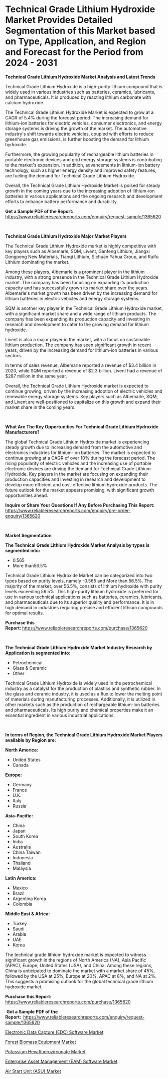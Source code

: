 <p><h1>Technical Grade Lithium Hydroxide Market Provides Detailed Segmentation of this Market based on Type, Application, and Region and Forecast for the Period from 2024 - 2031</h1></p><p><strong>Technical Grade Lithium Hydroxide Market Analysis and Latest Trends</strong></p>
<p><p>Technical Grade Lithium Hydroxide is a high-purity lithium compound that is widely used in various industries such as batteries, ceramics, lubricants, and pharmaceuticals. It is produced by reacting lithium carbonate with calcium hydroxide.</p><p>The Technical Grade Lithium Hydroxide Market is expected to grow at a CAGR of 5.4% during the forecast period. The increasing demand for lithium-ion batteries for electric vehicles, consumer electronics, and energy storage systems is driving the growth of the market. The automotive industry's shift towards electric vehicles, coupled with efforts to reduce greenhouse gas emissions, is further boosting the demand for lithium hydroxide.</p><p>Furthermore, the growing popularity of rechargeable lithium batteries in portable electronic devices and grid energy storage systems is contributing to the market's expansion. In addition, advancements in lithium-ion battery technology, such as higher energy density and improved safety features, are fueling the demand for Technical Grade Lithium Hydroxide.</p><p>Overall, the Technical Grade Lithium Hydroxide Market is poised for steady growth in the coming years due to the increasing adoption of lithium-ion batteries in various applications and the ongoing research and development efforts to enhance battery performance and durability.</p></p>
<p><strong>Get a Sample PDF of the Report:&nbsp;</strong> <a href="https://www.reliableresearchreports.com/enquiry/request-sample/1365620">https://www.reliableresearchreports.com/enquiry/request-sample/1365620</a></p>
<p>&nbsp;</p>
<p><strong>Technical Grade Lithium Hydroxide Major Market Players</strong></p>
<p><p>The Technical Grade Lithium Hydroxide market is highly competitive with key players such as Albemarle, SQM, Livent, Ganfeng Lithium, Jiangxi Dongpeng New Materials, Tianqi Lithium, Sichuan Yahua Group, and Ruifu Lithium dominating the market.</p><p>Among these players, Albemarle is a prominent player in the lithium industry, with a strong presence in the Technical Grade Lithium Hydroxide market. The company has been focusing on expanding its production capacity and has successfully grown its market share over the years. Albemarle's market growth has been driven by the increasing demand for lithium batteries in electric vehicles and energy storage systems.</p><p>SQM is another key player in the Technical Grade Lithium Hydroxide market, with a significant market share and a wide range of lithium products. The company has been expanding its production capacity and investing in research and development to cater to the growing demand for lithium hydroxide.</p><p>Livent is also a major player in the market, with a focus on sustainable lithium production. The company has seen significant growth in recent years, driven by the increasing demand for lithium-ion batteries in various sectors.</p><p>In terms of sales revenue, Albemarle reported a revenue of $3.4 billion in 2020, while SQM reported a revenue of $2.3 billion. Livent had a revenue of $287 million in the same year.</p><p>Overall, the Technical Grade Lithium Hydroxide market is expected to continue growing, driven by the increasing adoption of electric vehicles and renewable energy storage systems. Key players such as Albemarle, SQM, and Livent are well-positioned to capitalize on this growth and expand their market share in the coming years.</p></p>
<p>&nbsp;</p>
<p><strong>What Are The Key Opportunities For Technical Grade Lithium Hydroxide Manufacturers?</strong></p>
<p><p>The global Technical Grade Lithium Hydroxide market is experiencing steady growth due to increasing demand from the automotive and electronics industries for lithium-ion batteries. The market is expected to continue growing at a CAGR of over 10% during the forecast period. The rising popularity of electric vehicles and the increasing use of portable electronic devices are driving the demand for Technical Grade Lithium Hydroxide. Key players in the market are focusing on expanding their production capacities and investing in research and development to develop more efficient and cost-effective lithium hydroxide products. The future outlook for the market appears promising, with significant growth opportunities ahead.</p></p>
<p><strong>Inquire or Share Your Questions If Any Before Purchasing This Report:</strong> <a href="https://www.reliableresearchreports.com/enquiry/pre-order-enquiry/1365620">https://www.reliableresearchreports.com/enquiry/pre-order-enquiry/1365620</a></p>
<p>&nbsp;</p>
<p><strong>Market Segmentation</strong></p>
<p><strong>The Technical Grade Lithium Hydroxide Market Analysis by types is segmented into:</strong></p>
<p><ul><li>0.565</li><li>More than56.5%</li></ul></p>
<p><p>Technical Grade Lithium Hydroxide Market can be categorized into two types based on purity levels, namely -0.565 and More than 56.5%. The majority of the market, over 56.5%, consists of lithium hydroxide with purity levels exceeding 56.5%. This high-purity lithium hydroxide is preferred for use in various technical applications such as batteries, ceramics, lubricants, and pharmaceuticals due to its superior quality and performance. It is in high demand in industries requiring precise and efficient lithium compounds for optimal results.</p></p>
<p><strong>Purchase this Report:&nbsp;</strong><a href="https://www.reliableresearchreports.com/purchase/1365620">https://www.reliableresearchreports.com/purchase/1365620</a></p>
<p>&nbsp;</p>
<p><strong>The Technical Grade Lithium Hydroxide Market Industry Research by Application is segmented into:</strong></p>
<p><ul><li>Petrochemical</li><li>Glass & Ceramic</li><li>Other</li></ul></p>
<p><p>Technical Grade Lithium Hydroxide is widely used in the petrochemical industry as a catalyst for the production of plastics and synthetic rubber. In the glass and ceramic industry, it is used as a flux to lower the melting point of materials during manufacturing processes. Additionally, it is utilized in other markets such as the production of rechargeable lithium-ion batteries and pharmaceuticals. Its high purity and chemical properties make it an essential ingredient in various industrial applications.</p></p>
<p>&nbsp;</p>
<p><strong>In terms of Region, the Technical Grade Lithium Hydroxide Market Players available by Region are:</strong></p>
<p>
    <p> <strong> North America: </strong>
        <ul>
            <li>United States</li>
            <li>Canada</li>
        </ul>
        </p> 
    <p> <strong> Europe: </strong>
        <ul>
            <li>Germany</li>
            <li>France</li>
            <li>U.K.</li>
            <li>Italy</li>
            <li>Russia</li>
        </ul>
        </p> 
    <p> <strong> Asia-Pacific: </strong>
        <ul>
            <li>China</li>
            <li>Japan</li>
            <li>South Korea</li>
            <li>India</li>
            <li>Australia</li>
            <li>China Taiwan</li>
            <li>Indonesia</li>
            <li>Thailand</li>
            <li>Malaysia</li>
        </ul>
        </p> 
    <p> <strong> Latin America: </strong>
        <ul>
            <li>Mexico</li>
            <li>Brazil</li>
            <li>Argentina Korea</li>
            <li>Colombia</li>
        </ul>
        </p> 
    <p> <strong> Middle East & Africa: </strong>
        <ul>
            <li>Turkey</li>
            <li>Saudi</li>
            <li>Arabia</li>
            <li>UAE</li>
            <li>Korea</li>
        </ul>
    </p>
    </p>
<p><p>The technical grade lithium hydroxide market is expected to witness significant growth in the regions of North America (NA), Asia Pacific (APAC), Europe, United States (USA), and China. Among these regions, China is anticipated to dominate the market with a market share of 45%, followed by the USA at 25%, Europe at 20%, APAC at 8%, and NA at 2%. This suggests a promising outlook for the global technical grade lithium hydroxide market.</p></p>
<p><strong>Purchase this Report: </strong><a href="https://www.reliableresearchreports.com/purchase/1365620">https://www.reliableresearchreports.com/purchase/1365620</a></p>
<p>&nbsp;<strong>Get a Sample PDF of the Report:&nbsp;&nbsp;</strong><a href="https://www.reliableresearchreports.com/enquiry/request-sample/1365620">https://www.reliableresearchreports.com/enquiry/request-sample/1365620</a></p>
<p><strong></strong></p>
<p><p><a href="https://issuu.com/reportprime-2/docs/electronic-data-capture-edc-software-market-size-2">Electronic Data Capture (EDC) Software Market</a></p><p><a href="https://medium.com/@emmyrolfson8689/forest-biomass-equipment-market-size-and-market-trends-complete-industry-overview-2024-to-2031-5d58605f6aba">Forest Biomass Equipment Market</a></p><p><a href="https://github.com/Sarissaschmalingtr6fz2739/Market-Research-Report-List-1/blob/main/potassium-hexafluorozirconate-market.md">Potassium Hexafluorozirconate Market</a></p><p><a href="https://issuu.com/reportprime-2/docs/enterprise-asset-management-eam-software-market-si">Enterprise Asset Management (EAM) Software Market</a></p><p><a href="https://medium.com/@emmyrolfson8689/air-start-unit-asu-nbsp-market-focuses-on-market-share-size-and-projected-forecast-till-2031-43d6920d2ac9">Air Start Unit (ASU) Market</a></p></p>